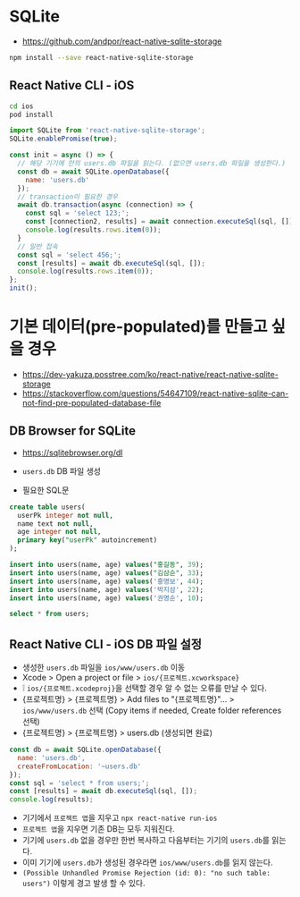 # SQLite
* https://github.com/andpor/react-native-sqlite-storage
```sh
npm install --save react-native-sqlite-storage
```

## React Native CLI - iOS
```sh
cd ios
pod install
```

```js
import SQLite from 'react-native-sqlite-storage';
SQLite.enablePromise(true);

const init = async () => {
  // 해당 기기에 안의 users.db 파일을 읽는다. (없으면 users.db 파일을 생성한다.)
  const db = await SQLite.openDatabase({
    name: 'users.db'
  });
  // transaction이 필요한 경우
  await db.transaction(async (connection) => {
    const sql = 'select 123;';
    const [connection2, results] = await connection.executeSql(sql, []);
    console.log(results.rows.item(0));
  }
  // 일반 접속
  const sql = 'select 456;';
  const [results] = await db.executeSql(sql, []);
  console.log(results.rows.item(0));
};
init();
```

# 기본 데이터(pre-populated)를 만들고 싶을 경우
* https://dev-yakuza.posstree.com/ko/react-native/react-native-sqlite-storage
* https://stackoverflow.com/questions/54647109/react-native-sqlite-can-not-find-pre-populated-database-file

## DB Browser for SQLite
* https://sqlitebrowser.org/dl
* `users.db` DB 파일 생성

* 필요한 SQL문
```sql
create table users(
  userPk integer not null,
  name text not null,
  age integer not null,
  primary key("userPk" autoincrement)
);

insert into users(name, age) values("홍길동", 39);
insert into users(name, age) values("김삼순", 33);
insert into users(name, age) values('홍명보', 44);
insert into users(name, age) values('박지삼', 22);
insert into users(name, age) values('권명순', 10);

select * from users;
```

## React Native CLI - iOS DB 파일 설정
* 생성한 `users.db` 파일을 `ios/www/users.db` 이동
* Xcode > Open a project or file > `ios/{프로젝트.xcworkspace}`
* ❕ `ios/{프로젝트.xcodeproj}`을 선택할 경우 알 수 없는 오류를 만날 수 있다.
* {프로젝트명} > {프로젝트명} > Add files to "{프로젝트명}"... > `ios/www/users.db` 선택 (Copy items if needed, Create folder references 선택)
* {프로젝트명} > {프로젝트명} > users.db (생성되면 완료)

```js
const db = await SQLite.openDatabase({
  name: 'users.db',
  createFromLocation: '~users.db'
});
const sql = 'select * from users;';
const [results] = await db.executeSql(sql, []);
console.log(results);
```
* 기기에서 `프로젝트 앱`을 지우고 `npx react-native run-ios`
* `프로젝트 앱`을 지우면 기존 DB는 모두 지워진다.
* 기기에 `users.db` 없을 경우만 한번 복사하고 다음부터는 기기의 `users.db`를 읽는다.
* 이미 기기에 `users.db`가 생성된 경우라면 `ios/www/users.db`를 읽지 않는다.
* `(Possible Unhandled Promise Rejection (id: 0): "no such table: users")` 이렇게 경고 발생 할 수 있다.
